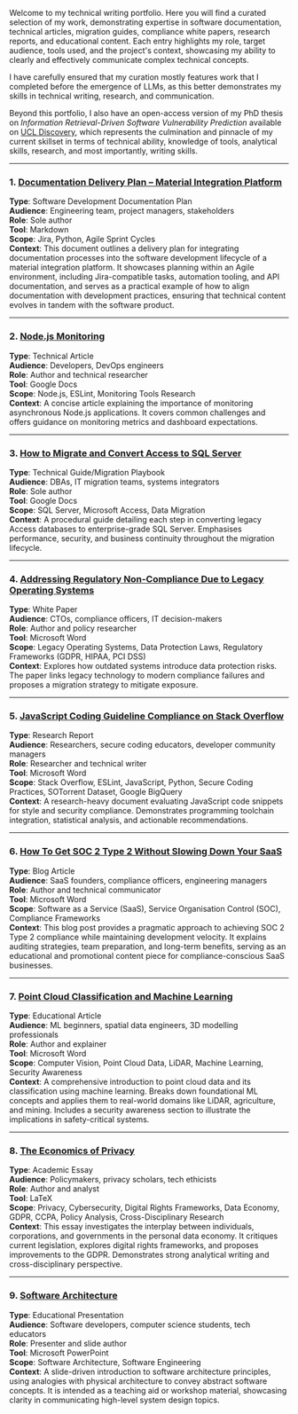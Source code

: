 Welcome to my technical writing portfolio. Here you will find a curated selection of my work, demonstrating expertise in software documentation, technical articles, migration guides, compliance white papers, research reports, and educational content. Each entry highlights my role, target audience, tools used, and the project's context, showcasing my ability to clearly and effectively communicate complex technical concepts.

I have carefully ensured that my curation mostly features work that I completed before the emergence of LLMs, as this better demonstrates my skills in technical writing, research, and communication.

Beyond this portfolio, I also have an open-access version of my PhD thesis on *Information Retrieval-Driven Software Vulnerability Prediction* available on <a href="https://discovery.ucl.ac.uk/id/eprint/10207359/" target="_blank">UCL Discovery</a>, which represents the culmination and pinnacle of my current skillset in terms of technical ability, knowledge of tools, analytical skills, research, and most importantly, writing skills.

---

### 1. [Documentation Delivery Plan – Material Integration Platform](./documents/material_integration_platform.pdf)

**Type**: Software Development Documentation Plan  
**Audience**: Engineering team, project managers, stakeholders  
**Role**: Sole author  
**Tool**: Markdown  
**Scope**: Jira, Python, Agile Sprint Cycles  
**Context**: This document outlines a delivery plan for integrating documentation processes into the software development lifecycle of a material integration platform.
It showcases planning within an Agile environment, including Jira-compatible tasks, automation tooling, and API documentation, and serves as a practical example of how to align documentation with development practices, ensuring that technical content evolves in tandem with the software product.

---

### 2. [Node.js Monitoring](./documents/node_js_monitoring.pdf)

**Type**: Technical Article  
**Audience**: Developers, DevOps engineers  
**Role**: Author and technical researcher  
**Tool**: Google Docs  
**Scope**: Node.js, ESLint, Monitoring Tools Research  
**Context**: A concise article explaining the importance of monitoring asynchronous Node.js applications.
It covers common challenges and offers guidance on monitoring metrics and dashboard expectations.

---

### 3. [How to Migrate and Convert Access to SQL Server](./documents/how_to_migrate_and_convert_access_to_sql_server.pdf)

**Type**: Technical Guide/Migration Playbook  
**Audience**: DBAs, IT migration teams, systems integrators  
**Role**: Sole author  
**Tool**: Google Docs  
**Scope**: SQL Server, Microsoft Access, Data Migration  
**Context**: A procedural guide detailing each step in converting legacy Access databases to enterprise-grade SQL Server.
Emphasises performance, security, and business continuity throughout the migration lifecycle.

---

### 4. [Addressing Regulatory Non-Compliance Due to Legacy Operating Systems](./documents/addressing_regulatory_non_compliance_due_to_legacy_operating_systems.pdf)

**Type**: White Paper  
**Audience**: CTOs, compliance officers, IT decision-makers  
**Role**: Author and policy researcher  
**Tool**: Microsoft Word  
**Scope**: Legacy Operating Systems, Data Protection Laws, Regulatory Frameworks (GDPR, HIPAA, PCI DSS)  
**Context**: Explores how outdated systems introduce data protection risks.
The paper links legacy technology to modern compliance failures and proposes a migration strategy to mitigate exposure.

---

### 5. [JavaScript Coding Guideline Compliance on Stack Overflow](./documents/javascript_coding_guideline_compliance_on_stack_overflow.pdf)

**Type**: Research Report  
**Audience**: Researchers, secure coding educators, developer community managers  
**Role**: Researcher and technical writer  
**Tool**: Microsoft Word  
**Scope**: Stack Overflow, ESLint, JavaScript, Python, Secure Coding Practices, SOTorrent Dataset, Google BigQuery  
**Context**: A research-heavy document evaluating JavaScript code snippets for style and security compliance.
Demonstrates programming toolchain integration, statistical analysis, and actionable recommendations.

---

### 6. [How To Get SOC 2 Type 2 Without Slowing Down Your SaaS](./documents/how_to_get_soc_2_type_2_without_slowing_down_your_saas.pdf)

**Type**: Blog Article  
**Audience**: SaaS founders, compliance officers, engineering managers  
**Role**: Author and technical communicator  
**Tool**: Microsoft Word  
**Scope**: Software as a Service (SaaS), Service Organisation Control (SOC), Compliance Frameworks  
**Context**: This blog post provides a pragmatic approach to achieving SOC 2 Type 2 compliance while maintaining development velocity.
It explains auditing strategies, team preparation, and long-term benefits, serving as an educational and promotional content piece for compliance-conscious SaaS businesses.

---

### 7. [Point Cloud Classification and Machine Learning](./documents/point_cloud_classification_and_machine_learning.pdf)

**Type**: Educational Article  
**Audience**: ML beginners, spatial data engineers, 3D modelling professionals  
**Role**: Author and explainer  
**Tool**: Microsoft Word  
**Scope**: Computer Vision, Point Cloud Data, LiDAR, Machine Learning, Security Awareness  
**Context**: A comprehensive introduction to point cloud data and its classification using machine learning.
Breaks down foundational ML concepts and applies them to real-world domains like LiDAR, agriculture, and mining.
Includes a security awareness section to illustrate the implications in safety-critical systems.

---

### 8. [The Economics of Privacy](./documents/the_economics_of_privacy.pdf)

**Type**: Academic Essay  
**Audience**: Policymakers, privacy scholars, tech ethicists  
**Role**: Author and analyst  
**Tool**: LaTeX  
**Scope**: Privacy, Cybersecurity, Digital Rights Frameworks, Data Economy, GDPR, CCPA, Policy Analysis, Cross-Disciplinary Research  
**Context**: This essay investigates the interplay between individuals, corporations, and governments in the personal data economy.
It critiques current legislation, explores digital rights frameworks, and proposes improvements to the GDPR.
Demonstrates strong analytical writing and cross-disciplinary perspective.

---

### 9. [Software Architecture](./documents/software_architecture.pdf)

**Type**: Educational Presentation  
**Audience**: Software developers, computer science students, tech educators  
**Role**: Presenter and slide author  
**Tool**: Microsoft PowerPoint  
**Scope**: Software Architecture, Software Engineering  
**Context**: A slide-driven introduction to software architecture principles, using analogies with physical architecture to convey abstract software concepts.
It is intended as a teaching aid or workshop material, showcasing clarity in communicating high-level system design topics.
